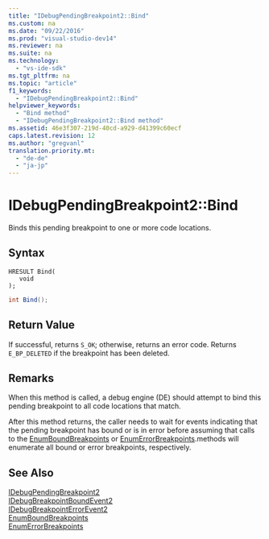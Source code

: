 ```yaml
---
title: "IDebugPendingBreakpoint2::Bind"
ms.custom: na
ms.date: "09/22/2016"
ms.prod: "visual-studio-dev14"
ms.reviewer: na
ms.suite: na
ms.technology: 
  - "vs-ide-sdk"
ms.tgt_pltfrm: na
ms.topic: "article"
f1_keywords: 
  - "IDebugPendingBreakpoint2::Bind"
helpviewer_keywords: 
  - "Bind method"
  - "IDebugPendingBreakpoint2::Bind method"
ms.assetid: 46e3f307-219d-40cd-a929-d41399c60ecf
caps.latest.revision: 12
ms.author: "gregvanl"
translation.priority.mt: 
  - "de-de"
  - "ja-jp"
---
```

# IDebugPendingBreakpoint2::Bind
Binds this pending breakpoint to one or more code locations.  
  
## Syntax  
  
```cpp#  
HRESULT Bind(   
   void   
);  
```  
  
```c#  
int Bind();  
```  
  
## Return Value  
 If successful, returns `S_OK`; otherwise, returns an error code. Returns `E_BP_DELETED` if the breakpoint has been deleted.  
  
## Remarks  
 When this method is called, a debug engine (DE) should attempt to bind this pending breakpoint to all code locations that match.  
  
 After this method returns, the caller needs to wait for events indicating that the pending breakpoint has bound or is in error before assuming that calls to the [EnumBoundBreakpoints](../VS_csharp/idebugpendingbreakpoint2--enumboundbreakpoints.md) or [EnumErrorBreakpoints](../VS_csharp/idebugpendingbreakpoint2--enumerrorbreakpoints.md).methods will enumerate all bound or error breakpoints, respectively.  
  
## See Also  
 [IDebugPendingBreakpoint2](../VS_csharp/idebugpendingbreakpoint2.md)   
 [IDebugBreakpointBoundEvent2](../VS_csharp/idebugbreakpointboundevent2.md)   
 [IDebugBreakpointErrorEvent2](../VS_csharp/idebugbreakpointerrorevent2.md)   
 [EnumBoundBreakpoints](../VS_csharp/idebugpendingbreakpoint2--enumboundbreakpoints.md)   
 [EnumErrorBreakpoints](../VS_csharp/idebugpendingbreakpoint2--enumerrorbreakpoints.md)